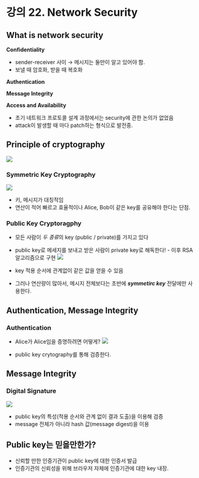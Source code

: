 # 강의 22. **Network Security**

## **What is network security**

**Confidentiality**

- sender-receiver 사이 → 메시지는 둘만이 알고 있어야 함.
- 보낼 때 암호화, 받을 때 복호화

**Authentication**

**Message Integrity**

**Access and Availability**

- 초기 네트워크 프로토콜 설계 과정에서는 security에 관한 논의가 없었음
- attack이 발생할 때 마다 patch하는 형식으로 발전중.

## **Principle of cryptography**

![](./assets/ch22/2022-11-28-22-29-22.png)

### **Symmetric Key Cryptography**

![](./assets/ch21/2.png)

- 키, 메시지가 대칭적임
- 연산이 적어 빠르고 효율적이나 Alice, Bob이 같은 key를 공유해야 한다는 단점.

### **Public Key Cryptoragphy**

- 모든 사람이 *두 종류*의 key (public / private)를 가지고 있다
- public key로 메세지를 보내고 받은 사람이 private key로 해독한다! - 이후 RSA 알고리즘으로 구현
  ![](./assets/ch21/3.png)

- key 적용 순서에 관계없이 같은 값을 얻을 수 있음
- 그러나 연산량이 많아서, 메시지 전체보다는 초반에 **_symmetirc key_** 전달에만 사용한다.

## **Authentication, Message Integrity**

### **Authentication**

- Alice가 Alice임을 증명하려면 어떻게?
  ![](./assets/ch21/4.png)

- public key crytography를 통해 검증한다.

## **Message Integrity**

### Digital Signature

![](./assets/ch21/5.png)

- public key의 특성(적용 순서와 관계 없이 결과 도출)을 이용해 검증
- message 전체가 아니라 hash 값(message digest)을 이용

## Public key는 믿을만한가?

- 신뢰할 만한 인증기관이 public key에 대한 인증서 발급
- 인증기관의 신뢰성을 위해 브라우저 자체에 인증기관에 대한 key 내장.

